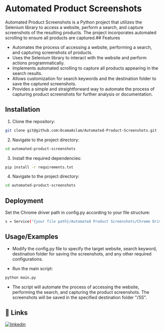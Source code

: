 
# Automated Product Screenshots

Automated Product Screenshots is a Python project that utilizes the Selenium library to access a website, perform a search, and capture screenshots of the resulting products. The project incorporates automated scrolling to ensure all products are captured.## Features

- Automates the process of accessing a website, performing a search, and capturing screenshots of products.
- Uses the Selenium library to interact with the website and perform actions programmatically.
- Implements automated scrolling to capture all products appearing in the search results.
- Allows customization for search keywords and the destination folder to save the captured screenshots.
- Provides a simple and straightforward way to automate the process of capturing product screenshots for further analysis or documentation.
## Installation

1. Clone the repository:

```bash
git clone git@github.com:OcamaAslam/Automated-Product-Screenshots.git
```
2. Navigate to the project directory:
```bash
cd automated-product-screenshots
```
3. Install the required dependencies:
```bash
pip install -r requirements.txt
```
4. Navigate to the project directory:
```bash
cd automated-product-screenshots
```
## Deployment

Set the Chrome driver path in config.py according to your file structure:

```bash
s = Service("{your file path}/Automated Product Screenshots/Chrome Driver/chromedriver.exe")
```


## Usage/Examples
- Modify the config.py file to specify the target website, search keyword, destination folder for saving the screenshots, and any other required configurations.

- Run the main script:
```python
python main.py

```
- The script will automate the process of accessing the website, performing the search, and capturing the product screenshots. The screenshots will be saved in the specified destination folder "/SS".

## 🔗 Links

[![linkedin](https://img.shields.io/badge/linkedin-0A66C2?style=for-the-badge&logo=linkedin&logoColor=white)](https://www.linkedin.com/in/ocama-mohamed/)
